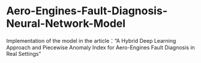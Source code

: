 # Aero-Engines-Fault-Diagnosis-Neural-Network-Model
Implementation of the model in the article：“A Hybrid Deep Learning Approach and Piecewise Anomaly Index for Aero-Engines Fault Diagnosis in Real Settings”
